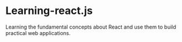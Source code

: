 # Learning-react.js
Learning the fundamental concepts about React and use them to build practical web applications.
